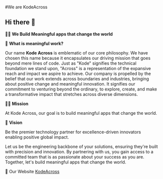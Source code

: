 #We are KodeAcross

## Hi there 👋

🙋‍♀️ **We Build Meaningful apps that change the world**

🌈 **What is meaningful work?**

Our name **Kode Across** is emblematic of our core philosophy. We have chosen this name because it encapsulates our driving mission that goes beyond mere lines of code. Just as "Kode" signifies the technical foundation we stand upon, "Across" is a representation of the expansive reach and impact we aspire to achieve. Our company is propelled by the belief that our work extends across boundaries and industries, bringing about positive change and meaningful innovation. It signifies our commitment to venturing beyond the ordinary, to explore, create, and make a transformative impact that stretches across diverse dimensions.

👩‍💻 **Mission**

At Kode Across, our goal is to build meaningful apps that change the world.

🍿 **Vision**

Be the premier technology partner for excellence-driven innovators enabling positive global impact.

Let us be the engineering backbone of your solutions, ensuring they're built with precision and innovation. By partnering with us, you gain access to a committed team that is as passionate about your success as you are. Together, let's build meaningful apps that change the world.

🧙 Our Website [KodeAcross](https:/kodeacross.com)



